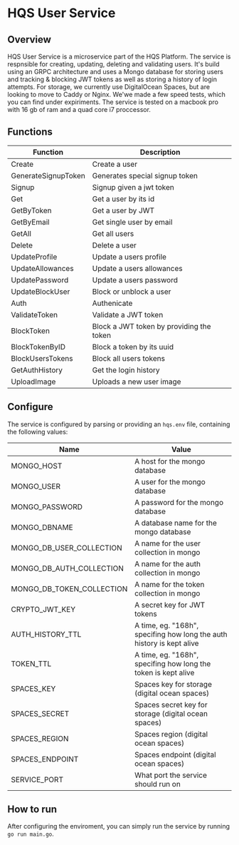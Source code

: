 # HQS User Service

## Overview

HQS User Service is a microservice part of the HQS Platform. The service is respnsible for creating, updating, deleting and validating users. It's build using an GRPC architecture and uses a Mongo database for storing users and tracking & blocking JWT tokens as well as storing a history of login attempts. For storage, we currently use DigitalOcean Spaces, but are looking to move to Caddy or Nginx. We'we made a few speed tests, which you can find under expiriments. The service is tested on a macbook pro with 16 gb of ram and a quad core i7 proccessor. 


## Functions
| Function            | Description                              |
| ------------------- | ---------------------------------------- |
| Create              | Create a user                            |
| GenerateSignupToken | Generates special signup token           |
| Signup              | Signup given a jwt token                 |
| Get                 | Get a user by its id                     |
| GetByToken          | Get a user by JWT                        |
| GetByEmail          | Get single user by email                 |
| GetAll              | Get all users                            |
| Delete              | Delete a user                            |
| UpdateProfile       | Update a users profile                   |
| UpdateAllowances    | Update a users allowances                |
| UpdatePassword      | Update a users password                  |
| UpdateBlockUser     | Block or unblock a user                  |
| Auth                | Authenicate                              |
| ValidateToken       | Validate a JWT token                     |
| BlockToken          | Block a JWT token by providing the token |
| BlockTokenByID      | Block a token by its uuid                |
| BlockUsersTokens    | Block all users tokens                   |
| GetAuthHistory      | Get the login history                    |
| UploadImage         | Uploads a new user image                 |

## Configure
The service is configured by parsing or providing an ```hqs.env``` file, containing the following values:

| Name                      | Value                                                        |
| ------------------------- | ------------------------------------------------------------ |
| MONGO_HOST                | A host for the mongo database                                |
| MONGO_USER                | A user for the mongo database                                |
| MONGO_PASSWORD            | A password for the mongo database                            |
| MONGO_DBNAME              | A database name for the mongo database                       |
| MONGO_DB_USER_COLLECTION  | A name for the user collection in mongo                      |
| MONGO_DB_AUTH_COLLECTION  | A name for the auth collection in mongo                      |
| MONGO_DB_TOKEN_COLLECTION | A name for the token collection in mongo                     |
| CRYPTO_JWT_KEY            | A secret key for JWT tokens                                  |
| AUTH_HISTORY_TTL          | A time, eg. "168h", specifing how long the auth history is kept alive |
| TOKEN_TTL                 | A time, eg. "168h", specifing how long the token is kept alive |
| SPACES_KEY                | Spaces key for storage (digital ocean spaces)                |
| SPACES_SECRET             | Spaces secret key for storage (digital ocean spaces)         |
| SPACES_REGION             | Spaces region (digital ocean spaces)                         |
| SPACES_ENDPOINT           | Spaces endpoint (digital ocean spaces)                       |
| SERVICE_PORT              | What port the service should run on                          |

## How to run

After configuring the enviroment, you can simply run the service by running ```go run main.go```.

